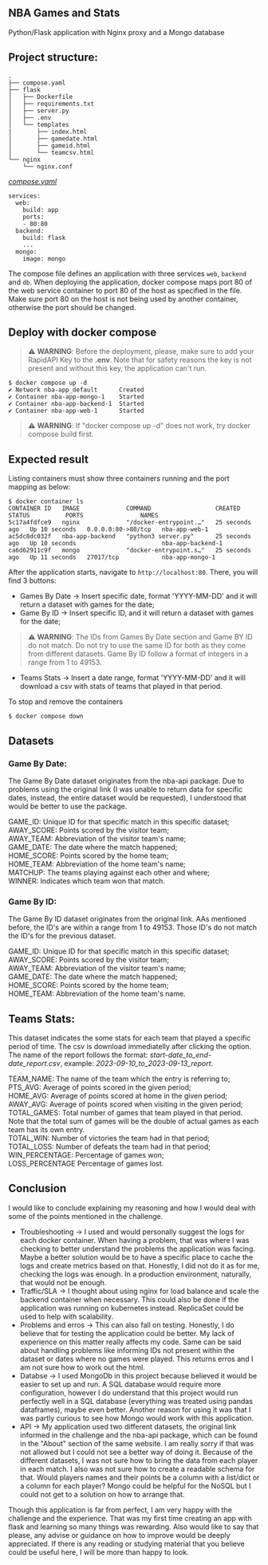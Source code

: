 ## NBA Games and Stats

Python/Flask application with Nginx proxy and a Mongo database

## Project structure:
```
.
├── compose.yaml
├── flask
│   ├── Dockerfile
│   ├── requirements.txt
│   ├── server.py
│   ├── .env
│   └── templates
|       ├── index.html
│       ├── gamedate.html
│       ├── gameid.html
│       └── teamcsv.html
└── nginx
    └── nginx.conf

```

[_compose.yaml_](compose.yaml)
```
services:
  web:
    build: app
    ports:
    - 80:80
  backend:
    build: flask
    ...
  mongo:
    image: mongo
```
The compose file defines an application with three services `web`, `backend` and `db`.
When deploying the application, docker compose maps port 80 of the web service container to port 80 of the host as specified in the file.
Make sure port 80 on the host is not being used by another container, otherwise the port should be changed.

## Deploy with docker compose
  
> :warning: **WARNING**: Before the deployment, please, make sure to add your RapidAPI Key to the **.env**. Note that for safety reasons the key is not present and without this key, the application can't run.

```
$ docker compose up -d
✔ Network nba-app_default      Created 
✔ Container nba-app-mongo-1    Started   
✔ Container nba-app-backend-1  Started    
✔ Container nba-app-web-1      Started  

```
> :warning: **WARNING**: If "docker compose up -d" does not work, try docker compose build first.

## Expected result

Listing containers must show three containers running and the port mapping as below:
```
$ docker container ls
CONTAINER ID   IMAGE             COMMAND                  CREATED          STATUS          PORTS                NAMES
5c17a4fdfce9   nginx             "/docker-entrypoint.…"   25 seconds ago   Up 10 seconds   0.0.0.0:80->80/tcp   nba-app-web-1
ac5dc8dc032f   nba-app-backend   "python3 server.py"      25 seconds ago   Up 10 seconds                        nba-app-backend-1
ca6d62911c9f   mongo             "docker-entrypoint.s…"   25 seconds ago   Up 11 seconds   27017/tcp            nba-app-mongo-1
```

After the application starts, navigate to `http://localhost:80`. There, you will find 3 buttons:  
- Games By Date -> Insert specific date, format 'YYYY-MM-DD' and it will return a dataset with games for the date;
- Game By ID -> Insert specific ID, and it will return a dataset with games for the date;
> :warning: **WARNING**: The IDs from Games By Date section and Game BY ID do not match. Do not try to use the same ID for both as they come from different datasets. Game By ID follow a format of integers in a range from 1 to 49153.  
- Teams Stats -> Insert a date range, format 'YYYY-MM-DD' and it will download a csv with stats of teams that played in that period.

To stop and remove the containers
```
$ docker compose down
```
## Datasets

### Game By Date:
  
The Game By Date dataset originates from the nba-api package. Due to problems using the original link (I was unable to return data for specific dates, instead, the entire dataset would be requested), I understood that would be better to use the package.   
  
GAME_ID: Unique ID for that specific match in this specific dataset;  
AWAY_SCORE: Points scored by the visitor team;  
AWAY_TEAM: Abbreviation of the visitor team's name;  
GAME_DATE: The date where the match happened;  
HOME_SCORE: Points scored by the home team;  
HOME_TEAM: Abbreviation of the home team's name;  
MATCHUP: The teams playing against each other and where;  
WINNER: Indicates which team won that match.  


### Game By ID:
  
The Game By ID dataset originates from the original link[](https://rapidapi.com/theapiguy/api/free-nba/endpoints). AAs mentioned before, the ID's are within a range from 1 to 49153. Those ID's do not match the ID's for the previous dataset.  
  
GAME_ID: Unique ID for that specific match in this specific dataset;  
AWAY_SCORE: Points scored by the visitor team;  
AWAY_TEAM: Abbreviation of the visitor team's name;  
GAME_DATE: The date where the match happened;  
HOME_SCORE: Points scored by the home team;  
HOME_TEAM: Abbreviation of the home team's name.  

## Teams Stats:
  
This dataset indicates the some stats for each team that played a specific period of time. The csv is download immediatelly after clicking the option. The name of the report follows the format: *start-date_to_end-date_report.csv*, example: *2023-09-10_to_2023-09-13_report*.  
  
TEAM_NAME: The name of the team which the entry is referring to;  
PTS_AVG: Average of points scored in the given period;  
HOME_AVG: Average of points scored at home in the given period;  
AWAY_AVG: Average of points scored when visiting in the given period;  
TOTAL_GAMES: Total number of games that team played in that period. Note that the total sum of games will be the double of actual games as each team has its own entry.  
TOTAL_WIN: Number of victories the team had in that period;  
TOTAL_LOSS: Number of defeats the team had in that period;  
WIN_PERCENTAGE: Percentage of games won;  
LOSS_PERCENTAGE Percentage of games lost.  

## Conclusion

I would like to conclude explaining my reasoning and how I would deal with some of the points mentioned in the challenge.  
- Troubleshooting -> I used and would personally suggest the logs for each docker container. When having a problem, that was where I was checking to better understand the problems the application was facing. Maybe a better solution would be to have a specific place to cache the logs and create metrics based on that. Honestly, I did not do it as for me, checking the logs was enough. In a production environment, naturally, that would not be enough.  
- Traffic/SLA -> I thought about using nginx for load balance and scale the backend container when necessary. This could also be done if the application was running on kubernetes instead. ReplicaSet could be used to help with scalability.  
- Problems and erros -> This can also fall on testing. Honestly, I do believe that for testing the application could be better. My lack of experience on this matter really affects my code. Same can be said about handling problems like informing IDs not present within the dataset or dates where no games were played. This returns erros and I am not sure how to work out the html.  
- Databse -> I used MongoDb in this project because believed it would be easier to set up and run. A SQL database would require more configuration, however I do understand that this project would run perfectly well in a SQL database (everything was treated using pandas dataframes), maybe even better. Another reason for using it was that I was partly curious to see how Mongo would work with this application.  
- API -> My application used two different datasets, the original link informed in the challenge and the nba-api package, which can be found in the "About" section of the same website. I am really sorry if that was not allowed but I could not see a better way of doing it. Because of the different datasets, I was not sure how to bring the data from each player in each match. I also was not sure how to create a readable schema for that. Would players names and their points be a column with a list/dict or a column for each player? Mongo could be helpful for the NoSQL but I could not get to a solution on how to arrange that.  
  
Though this application is far from perfect, I am very happy with the challenge and the experience. That was my first time creating an app with flask and learning so many things was rewarding. Also would like to say that please, any advise or guidance on how to improve would be deeply appreciated. If there is any reading or studying material that you believe could be useful here, I will be more than happy to look.